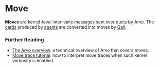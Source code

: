 # Move

**Moves** are kernel-level inter-vane messages sent over [ducts](/glossary/duct) by [Arvo](/glossary/arvo). The [cards](/glossary/card) produced by [agents](/glossary/agent) are converted into moves by [Gall](/glossary/gall).

### Further Reading

- [The Arvo overview](/system/kernel): a technical overview of Arvo that covers moves.
- [Move trace tutorial](/system/kernel/arvo/guides/move-trace): how to interpret move traces when such kernel verbosity is enabled.
